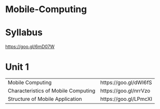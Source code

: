 # Mobile-Computing

# Syllabus
https://goo.gl/6mD07W

# Unit 1

<table>
  <tr>
        <td>Mobile Computing</td> 
        <td>https://goo.gl/dWI6fS</td>
  </tr>
  <tr>
        <td>Characteristics of Mobile Computing</td>
        <td>https://goo.gl/nrrVzo</td>
  </tr> 
    <tr>
        <td>Structure of Mobile Application</td>
        <td>https://goo.gl/LPmcXl</td>
  </tr> 
</table>

